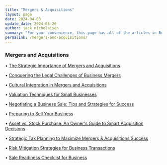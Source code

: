 ```yaml
---
title: "Mergers & Acquisitions"
layout: page
date: 2024-04-03
update_date: 2024-05-26
author: jack_nicholaisen
summary: "For your convenience, this page has all of the articles in Business Initiative's Mergers and Acquisitions Series"
permalink: /mergers-and-acquisitions/
---
```


<h3>Mergers and Acquisitions</h3>


&bull; <a href="/mergers-and-acquisitions/importance/">The Strategic Importance of Mergers and Acquisitions</a>       

&bull; <a href="/mergers-and-acquisitions/legal-challenges/">Conquering the Legal Challenges of Business Mergers</a>       

&bull; <a href="/mergers-and-acquisitions/cultural-integration/">Cultural Integration in Mergers and Acquisitions</a>       

&bull; <a href="/mergers-and-acquisitions/valuation-techniques/">Valuation Techniques for Small Businesses</a>       

&bull; <a href="/mergers-and-acquisitions/negotiation/">Negotiating a Business Sale: Tips and Strategies for Success</a>       

&bull; <a href="/mergers-and-acquisitions/preparing-to-sell-your-business/">Preparing to Sell Your Business</a>     

&bull; <a href="/mergers-and-acquisitions/asset-vs-stock/">Asset vs. Stock Purchase: An Owner's Guide to Smart Acquisition Decisions</a>     

&bull; <a href="/mergers-and-acquisitions/tax-considerations/">Strategic Tax Planning to Maximize Mergers & Acquisitions Success</a>

&bull; <a href="/mergers-and-acquisitions/risk-mitigation/">Risk Mitigation Strategies for Business Transactions</a>

&bull; <a href="/mergers-and-acquisitions/sale-readiness-checklist/">Sale Readiness Checklist for Business</a>





